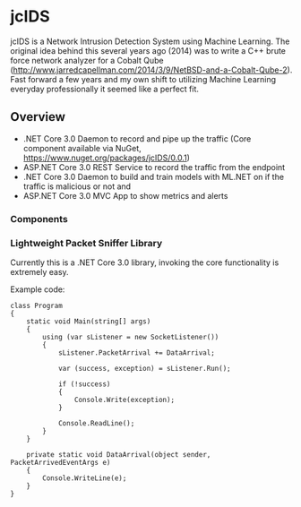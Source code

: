 # jcIDS

jcIDS is a Network Intrusion Detection System using Machine Learning.  The original idea behind this several years ago (2014) was to write a C++ brute force network analyzer for a Cobalt Qube (http://www.jarredcapellman.com/2014/3/9/NetBSD-and-a-Cobalt-Qube-2).  Fast forward a few years and my own shift to utilizing Machine Learning everyday professionally it seemed like a perfect fit.

## Overview
* .NET Core 3.0 Daemon to record and pipe up the traffic (Core component available via NuGet, https://www.nuget.org/packages/jcIDS/0.0.1)
* ASP.NET Core 3.0 REST Service to record the traffic from the endpoint
* .NET Core 3.0 Daemon to build and train models with ML.NET on if the traffic is malicious or not and
* ASP.NET Core 3.0 MVC App to show metrics and alerts


### Components

### Lightweight Packet Sniffer Library
Currently this is a .NET Core 3.0 library, invoking the core functionality is extremely easy.

Example code:
````
class Program
{
    static void Main(string[] args)
    {
        using (var sListener = new SocketListener())
        {
            sListener.PacketArrival += DataArrival;

            var (success, exception) = sListener.Run();

            if (!success)
            {
                Console.Write(exception);
            }

            Console.ReadLine();
        }
    }

    private static void DataArrival(object sender, PacketArrivedEventArgs e)
    {
        Console.WriteLine(e);
    }
}
````
